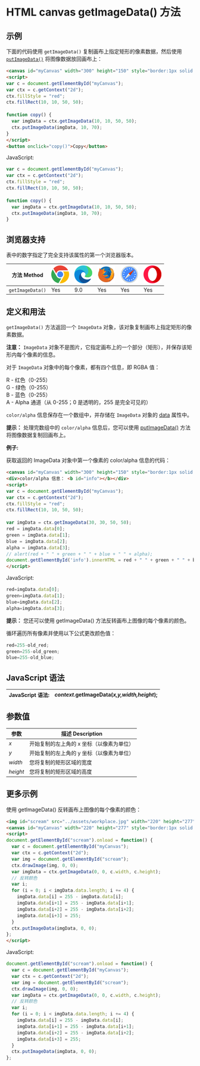 HTML canvas getImageData() 方法
===

## 示例

下面的代码使用 `getImageData()` 复制画布上指定矩形的像素数据，然后使用 [`putImageData()`](./canvas_putimagedata.md) 将图像数据放回画布上：

```html idoc:preview:iframe
<canvas id="myCanvas" width="300" height="150" style="border:1px solid #d3d3d3;">您的浏览器不支持 HTML5 canvas 标签。</canvas>
<script>
var c = document.getElementById("myCanvas");
var ctx = c.getContext("2d");
ctx.fillStyle = "red";
ctx.fillRect(10, 10, 50, 50);

function copy() {
  var imgData = ctx.getImageData(10, 10, 50, 50);
  ctx.putImageData(imgData, 10, 70);
}
</script>
<button onclick="copy()">Copy</button>
```

JavaScript:

```js
var c = document.getElementById("myCanvas");
var ctx = c.getContext("2d");
ctx.fillStyle = "red";
ctx.fillRect(10, 10, 50, 50);

function copy() {
  var imgData = ctx.getImageData(10, 10, 50, 50);
  ctx.putImageData(imgData, 10, 70);
}
```

## 浏览器支持

表中的数字指定了完全支持该属性的第一个浏览器版本。

| 方法 Method | ![chrome][1] | ![edge][2] | ![firefox][3] | ![safari][4] | ![opera][5] |
| ----- | --- | --- | --- | --- | --- |
| `getImageData()` | Yes | 9.0 | Yes | Yes | Yes |
<!--rehype:style=width: 100%; display: inline-table;-->

## 定义和用法

`getImageData()` 方法返回一个 `ImageData` 对象，该对象复制画布上指定矩形的像素数据。

**注意：** `ImageData` 对象不是图片，它指定画布上的一个部分（矩形），并保存该矩形内每个像素的信息。

对于 `ImageData` 对象中的每个像素，都有四个信息，即 RGBA 值：

R - 红色（0-255）\
G - 绿色（0-255）\
B - 蓝色（0-255）\
A - Alpha 通道（从 0-255；0 是透明的，255 是完全可见的）

`color/alpha` 信息保存在一个数组中，并存储在 `ImageData` 对象的 [data](canvas_imagedata_data.md) 属性中。

**提示：** 处理完数组中的 `color/alpha` 信息后，您可以使用 [putImageData()](canvas_putimagedata.md) 方法将图像数据复制回画布上。

**例子:**

获取返回的 ImageData 对象中第一个像素的 color/alpha 信息的代码：

```html idoc:preview:iframe
<canvas id="myCanvas" width="300" height="150" style="border:1px solid #d3d3d3;">您的浏览器不支持 HTML5 canvas 标签。</canvas>
<div>color/alpha 信息： <b id="info"></b></div>
<script>
var c = document.getElementById("myCanvas");
var ctx = c.getContext("2d");
ctx.fillStyle = "red";
ctx.fillRect(10, 10, 50, 50);

var imgData = ctx.getImageData(30, 30, 50, 50);
red = imgData.data[0];
green = imgData.data[1];
blue = imgData.data[2];
alpha = imgData.data[3];
// alert(red + " " + green + " " + blue + " " + alpha);
document.getElementById('info').innerHTML = red + " " + green + " " + blue + " " + alpha;
</script>
```

JavaScript:

```js
red=imgData.data[0];
green=imgData.data[1];
blue=imgData.data[2];
alpha=imgData.data[3];
```

**提示：** 您还可以使用 getImageData() 方法反转画布上图像的每个像素的颜色。

循环遍历所有像素并使用以下公式更改颜色值：

```js
red=255-old_red;
green=255-old_green;
blue=255-old_blue;
```

## JavaScript 语法

| JavaScript 语法: | *context*.getImageData(*x,y,width,height*); |
| ---- | ---- |
<!--rehype:style=width: 100%; display: inline-table;-->

## 参数值

| 参数 | 描述 Description |
| ---- | ---- |
| *x*       | 开始复制的左上角的 x 坐标（以像素为单位） |
| *y*       | 开始复制的左上角的 y 坐标（以像素为单位） |
| *width*   | 您将复制的矩形区域的宽度 |
| *height*  | 您将复制的矩形区域的高度 |
<!--rehype:style=width: 100%; display: inline-table;-->

## 更多示例

使用 getImageData() 反转画布上图像的每个像素的颜色：

```html idoc:preview:iframe
<img id="scream" src="../assets/workplace.jpg" width="220" height="277">
<canvas id="myCanvas" width="220" height="277" style="border:1px solid #d3d3d3;">您的浏览器不支持 HTML5 canvas 标签。</canvas>
<script>
document.getElementById("scream").onload = function() {
  var c = document.getElementById("myCanvas");
  var ctx = c.getContext("2d");
  var img = document.getElementById("scream");
  ctx.drawImage(img, 0, 0);
  var imgData = ctx.getImageData(0, 0, c.width, c.height);
  // 反转颜色
  var i;
  for (i = 0; i < imgData.data.length; i += 4) {
    imgData.data[i] = 255 - imgData.data[i];
    imgData.data[i+1] = 255 - imgData.data[i+1];
    imgData.data[i+2] = 255 - imgData.data[i+2];
    imgData.data[i+3] = 255;
  }
  ctx.putImageData(imgData, 0, 0);
};
</script>
```

JavaScript:

```js
document.getElementById("scream").onload = function() {
  var c = document.getElementById("myCanvas");
  var ctx = c.getContext("2d");
  var img = document.getElementById("scream");
  ctx.drawImage(img, 0, 0);
  var imgData = ctx.getImageData(0, 0, c.width, c.height);
  // 反转颜色
  var i;
  for (i = 0; i < imgData.data.length; i += 4) {
    imgData.data[i] = 255 - imgData.data[i];
    imgData.data[i+1] = 255 - imgData.data[i+1];
    imgData.data[i+2] = 255 - imgData.data[i+2];
    imgData.data[i+3] = 255;
  }
  ctx.putImageData(imgData, 0, 0);
};
```

[1]: ../assets/chrome.svg
[2]: ../assets/edge.svg
[3]: ../assets/firefox.svg
[4]: ../assets/safari.svg
[5]: ../assets/opera.svg
